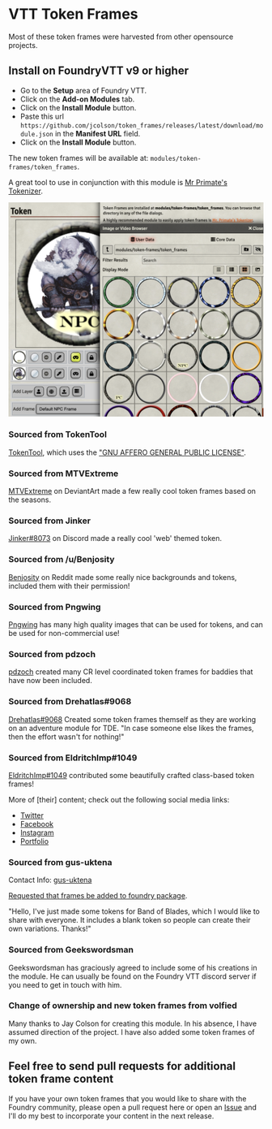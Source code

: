 # VTT Token Frames

Most of these token frames were harvested from other opensource projects.

## Install on FoundryVTT v9 or higher

- Go to the **Setup** area of Foundry VTT.
- Click on the **Add-on Modules** tab.
- Click on the **Install Module** button.
- Paste this url `https://github.com/jcolson/token_frames/releases/latest/download/module.json` in the **Manifest URL** field.
- Click on the **Install Module** button.

The new token frames will be available at: `modules/token-frames/token_frames`.

A great tool to use in conjunction with this module is [Mr Primate's Tokenizer](https://github.com/mrprimate/vtta-tokenizer/).

![Token Frame Screenshot](support/TokenFrame.png)

### Sourced from TokenTool

[TokenTool](https://github.com/RPTools/TokenTool), which uses the ["GNU AFFERO GENERAL PUBLIC LICENSE"](https://github.com/RPTools/TokenTool/blob/main/LICENSE.md).

### Sourced from MTVExtreme

[MTVExtreme](https://www.deviantart.com/mtvextreme) on DeviantArt made a few really cool token frames based on the seasons.

### Sourced from Jinker

[Jinker#8073](https://discord.com) on Discord made a really cool 'web' themed token.

### Sourced from /u/Benjosity

[Benjosity](https://reddit.com/u/Benjosity) on Reddit made some really nice backgrounds and tokens, included them with their permission!

### Sourced from Pngwing

[Pngwing](https://www.pngwing.com/en/) has many high quality images that can be used for tokens, and can be used for non-commercial use!

### Sourced from pdzoch

[pdzoch](https://imgur.com/user/pdzoch) created many CR level coordinated token frames for baddies that have now been included.

### Sourced from Drehatlas#9068

[Drehatlas#9068](https://discord.com) Created some token frames themself as they are working on an adventure module for TDE.  "In case someone else likes the frames, then the effort wasn't for nothing!"

### Sourced from EldritchImp#1049

[EldritchImp#1049](https://discord.com) contributed some beautifully crafted class-based token frames!

More of \[their\] content; check out the following social media links:

- [Twitter](https://twitter.com/Eldritch_Imp)
- [Facebook](https://www.facebook.com/ImpmanArt)
- [Instagram](https://www.instagram.com/eldritchimp/)
- [Portfolio](https://t.co/vHnsPxhq7A)

### Sourced from gus-uktena

Contact Info: [gus-uktena](https://github.com/gus-uktena)

[Requested that frames be added to foundry package](https://github.com/jcolson/token_frames/issues/8).

"Hello, I've just made some tokens for Band of Blades, which I would like to share with everyone. It includes a blank token so people can create their own variations. Thanks!"

### Sourced from Geekswordsman

Geekswordsman has graciously agreed to include some of his creations in the module. He can usually be found on the Foundry VTT discord server if you need to get in touch with him.

### Change of ownership and new token frames from volfied

Many thanks to Jay Colson for creating this module. In his absence, I have assumed direction of the project. I have also added some token frames of my own.

## Feel free to send pull requests for additional token frame content

If you have your own token frames that you would like to share with the Foundry community, please open a pull request here or open an [Issue](https://github.com/jcolson/token_frames/issues) and I'll do my best to incorporate your content in the next release.